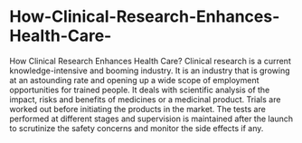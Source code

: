 # How-Clinical-Research-Enhances-Health-Care-
How Clinical Research Enhances Health Care? Clinical research is a current knowledge-intensive and booming industry. It is an industry that is growing at an astounding rate and opening up a wide scope of employment opportunities for trained people. It deals with scientific analysis of the impact, risks and benefits of medicines or a medicinal product. Trials are worked out before initiating the products in the market. The tests are performed at different stages and supervision is maintained after the launch to scrutinize the safety concerns and monitor the side effects if any.
